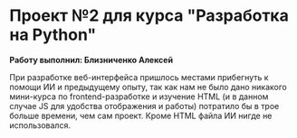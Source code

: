 # Проект №2 для курса "Разработка на Python"
**Работу выполнил: Близниченко Алексей**

При разработке веб-интерфейса пришлось местами прибегнуть к помощи ИИ и предыдущему опыту, так как нам не было дано никакого мини-курса по frontend-разработке и изучение HTML (и в данном случае JS для удобства отображения и работы) потратило бы в трое больше времени, чем сам проект. Кроме HTML файла ИИ нигде не использовался.
